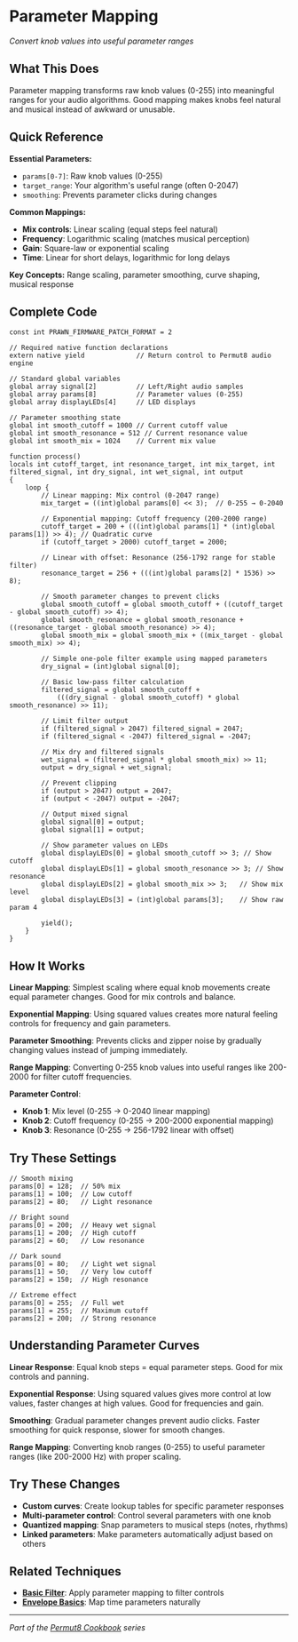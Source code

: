 # Parameter Mapping

*Convert knob values into useful parameter ranges*

## What This Does

Parameter mapping transforms raw knob values (0-255) into meaningful ranges for your audio algorithms. Good mapping makes knobs feel natural and musical instead of awkward or unusable.

## Quick Reference

**Essential Parameters:**
- `params[0-7]`: Raw knob values (0-255)
- `target_range`: Your algorithm's useful range (often 0-2047)
- `smoothing`: Prevents parameter clicks during changes

**Common Mappings:**
- **Mix controls**: Linear scaling (equal steps feel natural)
- **Frequency**: Logarithmic scaling (matches musical perception)
- **Gain**: Square-law or exponential scaling
- **Time**: Linear for short delays, logarithmic for long delays

**Key Concepts:** Range scaling, parameter smoothing, curve shaping, musical response

## Complete Code

```impala
const int PRAWN_FIRMWARE_PATCH_FORMAT = 2

// Required native function declarations
extern native yield             // Return control to Permut8 audio engine

// Standard global variables
global array signal[2]          // Left/Right audio samples
global array params[8]          // Parameter values (0-255)
global array displayLEDs[4]     // LED displays

// Parameter smoothing state
global int smooth_cutoff = 1000 // Current cutoff value
global int smooth_resonance = 512 // Current resonance value
global int smooth_mix = 1024    // Current mix value

function process()
locals int cutoff_target, int resonance_target, int mix_target, int filtered_signal, int dry_signal, int wet_signal, int output
{
    loop {
        // Linear mapping: Mix control (0-2047 range)
        mix_target = ((int)global params[0] << 3);  // 0-255 → 0-2040
        
        // Exponential mapping: Cutoff frequency (200-2000 range)
        cutoff_target = 200 + (((int)global params[1] * (int)global params[1]) >> 4); // Quadratic curve
        if (cutoff_target > 2000) cutoff_target = 2000;
        
        // Linear with offset: Resonance (256-1792 range for stable filter)
        resonance_target = 256 + (((int)global params[2] * 1536) >> 8);
        
        // Smooth parameter changes to prevent clicks
        global smooth_cutoff = global smooth_cutoff + ((cutoff_target - global smooth_cutoff) >> 4);
        global smooth_resonance = global smooth_resonance + ((resonance_target - global smooth_resonance) >> 4);
        global smooth_mix = global smooth_mix + ((mix_target - global smooth_mix) >> 4);
        
        // Simple one-pole filter example using mapped parameters
        dry_signal = (int)global signal[0];
        
        // Basic low-pass filter calculation
        filtered_signal = global smooth_cutoff + 
            (((dry_signal - global smooth_cutoff) * global smooth_resonance) >> 11);
        
        // Limit filter output
        if (filtered_signal > 2047) filtered_signal = 2047;
        if (filtered_signal < -2047) filtered_signal = -2047;
        
        // Mix dry and filtered signals
        wet_signal = (filtered_signal * global smooth_mix) >> 11;
        output = dry_signal + wet_signal;
        
        // Prevent clipping
        if (output > 2047) output = 2047;
        if (output < -2047) output = -2047;
        
        // Output mixed signal
        global signal[0] = output;
        global signal[1] = output;
        
        // Show parameter values on LEDs
        global displayLEDs[0] = global smooth_cutoff >> 3; // Show cutoff
        global displayLEDs[1] = global smooth_resonance >> 3; // Show resonance
        global displayLEDs[2] = global smooth_mix >> 3;   // Show mix level
        global displayLEDs[3] = (int)global params[3];    // Show raw param 4
        
        yield();
    }
}
```

## How It Works

**Linear Mapping**: Simplest scaling where equal knob movements create equal parameter changes. Good for mix controls and balance.

**Exponential Mapping**: Using squared values creates more natural feeling controls for frequency and gain parameters.

**Parameter Smoothing**: Prevents clicks and zipper noise by gradually changing values instead of jumping immediately.

**Range Mapping**: Converting 0-255 knob values into useful ranges like 200-2000 for filter cutoff frequencies.

**Parameter Control**:
- **Knob 1**: Mix level (0-255 → 0-2040 linear mapping)
- **Knob 2**: Cutoff frequency (0-255 → 200-2000 exponential mapping)  
- **Knob 3**: Resonance (0-255 → 256-1792 linear with offset)

## Try These Settings

```impala
// Smooth mixing
params[0] = 128;  // 50% mix
params[1] = 100;  // Low cutoff
params[2] = 80;   // Light resonance

// Bright sound
params[0] = 200;  // Heavy wet signal
params[1] = 200;  // High cutoff
params[2] = 60;   // Low resonance

// Dark sound
params[0] = 80;   // Light wet signal
params[1] = 50;   // Very low cutoff
params[2] = 150;  // High resonance

// Extreme effect
params[0] = 255;  // Full wet
params[1] = 255;  // Maximum cutoff
params[2] = 200;  // Strong resonance
```

## Understanding Parameter Curves

**Linear Response**: Equal knob steps = equal parameter steps. Good for mix controls and panning.

**Exponential Response**: Using squared values gives more control at low values, faster changes at high values. Good for frequencies and gain.

**Smoothing**: Gradual parameter changes prevent audio clicks. Faster smoothing for quick response, slower for smooth changes.

**Range Mapping**: Converting knob ranges (0-255) to useful parameter ranges (like 200-2000 Hz) with proper scaling.

## Try These Changes

- **Custom curves**: Create lookup tables for specific parameter responses
- **Multi-parameter control**: Control several parameters with one knob
- **Quantized mapping**: Snap parameters to musical steps (notes, rhythms)
- **Linked parameters**: Make parameters automatically adjust based on others

## Related Techniques

- **[Basic Filter](basic-filter.md)**: Apply parameter mapping to filter controls
- **[Envelope Basics](envelope-basics.md)**: Map time parameters naturally

---
*Part of the [Permut8 Cookbook](../index.md) series*
